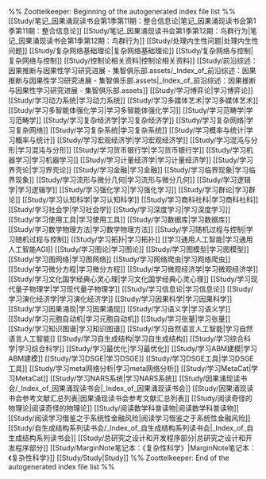 %% Zoottelkeeper: Beginning of the autogenerated index file list  %%
 [[Study/笔记_因果涌现读书会第1季第11期：整合信息论|笔记_因果涌现读书会第1季第11期：整合信息论]]
 [[Study/笔记_因果涌现读书会第1季第12期：鸟群行为|笔记_因果涌现读书会第1季第12期：鸟群行为]]
 [[Study/处理内生性问题|处理内生性问题]]
 [[Study/复杂网络基础理论|复杂网络基础理论]]
 [[Study/复杂网络与控制|复杂网络与控制]]
 [[Study/控制论相关资料|控制论相关资料]]
 [[Study/前沿综述：因果推断与因果性学习研究进展 - 集智俱乐部.assets/_Index_of_前沿综述：因果推断与因果性学习研究进展 - 集智俱乐部.assets|_Index_of_前沿综述：因果推断与因果性学习研究进展 - 集智俱乐部.assets]]
 [[Study/学习博弈论|学习博弈论]]
 [[Study/学习动力系统|学习动力系统]]
 [[Study/学习多媒体艺术|学习多媒体艺术]]
 [[Study/学习多智能体强化学习|学习多智能体强化学习]]
 [[Study/学习范畴学|学习范畴学]]
 [[Study/学习复杂经济学|学习复杂经济学]]
 [[Study/学习复杂网络|学习复杂网络]]
 [[Study/学习复杂系统|学习复杂系统]]
 [[Study/学习概率与统计|学习概率与统计]]
 [[Study/学习宏观经济学|学习宏观经济学]]
 [[Study/学习混沌与分形|学习混沌与分形]]
 [[Study/学习货币银行学|学习货币银行学]]
 [[Study/学习机器学习|学习机器学习]]
 [[Study/学习计量经济学|学习计量经济学]]
 [[Study/学习界壳论|学习界壳论]]
 [[Study/学习金融|学习金融]]
 [[Study/学习临界现象|学习临界现象]]
 [[Study/学习流形与微分几何|学习流形与微分几何]]
 [[Study/学习逻辑学|学习逻辑学]]
 [[Study/学习强化学习|学习强化学习]]
 [[Study/学习群论|学习群论]]
 [[Study/学习认知科学|学习认知科学]]
 [[Study/学习商科社科|学习商科社科]]
 [[Study/学习社会学|学习社会学]]
 [[Study/学习深度学习|学习深度学习]]
 [[Study/学习使用工具|学习使用工具]]
 [[Study/学习数据库|学习数据库]]
 [[Study/学习数学物理方法|学习数学物理方法]]
 [[Study/学习随机过程与控制|学习随机过程与控制]]
 [[Study/学习拓扑|学习拓扑]]
 [[学习通用人工智能|学习通用人工智能AGI]]
 [[Study/学习图论|学习图论]]
 [[Study/学习图模型|学习图模型]]
 [[Study/学习图网络|学习图网络]]
 [[Study/学习网络爬虫|学习网络爬虫]]
 [[Study/学习微分方程|学习微分方程]]
 [[Study/学习微观经济学|学习微观经济学]]
 [[Study/学习文化国学经典心灵心理|学习文化国学经典心灵心理]]
 [[Study/学习现代量子物理学|学习现代量子物理学]]
 [[Study/学习信息论|学习信息论]]
 [[Study/学习演化经济学|学习演化经济学]]
 [[Study/学习因果科学|学习因果科学]]
 [[Study/学习因果涌现|学习因果涌现]]
 [[Study/学习语义学|学习语义学]]
 [[Study/学习元胞自动机|学习元胞自动机]]
 [[Study/学习张量|学习张量]]
 [[Study/学习知识图谱|学习知识图谱]]
 [[Study/学习自然语言人工智能|学习自然语言人工智能]]
 [[Study/学习自生成结构|学习自生成结构]]
 [[Study/学习综合科学|学习综合科学]]
 [[Study/学习最优化|学习最优化]]
 [[Study/学习ABM建模|学习ABM建模]]
 [[Study/学习DSGE|学习DSGE]]
 [[Study/学习DSGE工具|学习DSGE工具]]
 [[Study/学习meta网络分析|学习meta网络分析]]
 [[Study/学习MetaCat|学习MetaCat]]
 [[Study/学习NARS系统|学习NARS系统]]
 [[Study/因果涌现读书会/_Index_of_因果涌现读书会|_Index_of_因果涌现读书会]]
 [[Study/因果涌现读书会参考文献汇总列表|因果涌现读书会参考文献汇总列表]]
 [[Study/阅读奇怪的物理论|阅读奇怪的物理论]]
 [[Study/阅读数学科普读物|阅读数学科普读物]]
 [[Study/阅读学习借鉴之于系统性金融风险|阅读学习借鉴之于系统性金融风险]]
 [[Study/自生成结构系列读书会/_Index_of_自生成结构系列读书会|_Index_of_自生成结构系列读书会]]
 [[Study/总研究之设计和开发程序部分|总研究之设计和开发程序部分]]
 [[Study/MarginNote笔记本：《复杂性科学》|MarginNote笔记本：《复杂性科学》]]
 [[Study/Study|Study]]
%% Zoottelkeeper: End of the autogenerated index file list  %%
